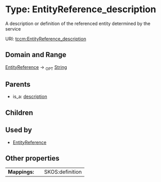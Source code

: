 
# Type: EntityReference_description


A description or definition of the referenced entity determined by the service

URI: [tccm:EntityReference_description](https://hotecosystem.org/tccm/EntityReference_description)


## Domain and Range

[EntityReference](EntityReference.md) ->  <sub>OPT</sub> [String](types/String.md)

## Parents

 *  is_a: [description](description.md)

## Children


## Used by

 * [EntityReference](EntityReference.md)

## Other properties

|  |  |  |
| --- | --- | --- |
| **Mappings:** | | SKOS:definition |

